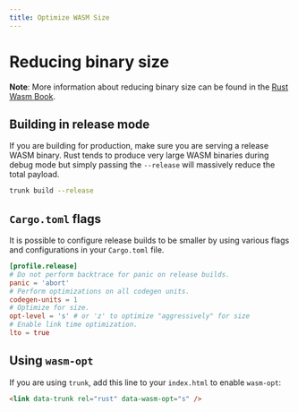 ```yaml
---
title: Optimize WASM Size
---
```


# Reducing binary size

**Note**: More information about reducing binary size can be found in the
[Rust Wasm Book](https://rustwasm.github.io/book/reference/code-size.html#optimizing-builds-for-code-size).

## Building in release mode

If you are building for production, make sure you are serving a release WASM
binary. Rust tends to produce very large WASM binaries during debug mode but
simply passing the `--release` will massively reduce the total payload.

```bash
trunk build --release
```

## `Cargo.toml` flags

It is possible to configure release builds to be smaller by using various flags
and configurations in your `Cargo.toml` file.

```toml
[profile.release]
# Do not perform backtrace for panic on release builds.
panic = 'abort'
# Perform optimizations on all codegen units.
codegen-units = 1
# Optimize for size.
opt-level = 's' # or 'z' to optimize "aggressively" for size
# Enable link time optimization.
lto = true
```

## Using `wasm-opt`

If you are using `trunk`, add this line to your `index.html` to enable
`wasm-opt`:

```html
<link data-trunk rel="rust" data-wasm-opt="s" />
```
